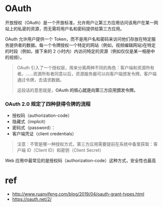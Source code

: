 # OAuth

开放授权（OAuth）是一个开放标准，允许用户让第三方应用访问该用户在某一网站上的私密的资源，而无需将用户名和密码提供给第三方应用。

OAuth 允许用户提供一个 Token，而不是用户名和密码来访问他们存放在特定服务提供者的数据。每一个令牌授权一个特定的网站（例如，视频编辑网站)在特定的时段（例如，接下来的 2 小时内）内访问特定的资源（例如仅仅是某一相册中的视频）。  

> OAuth 引入了一个授权层，用来分离两种不同的角色：客户端和资源所有者。......资源所有者同意以后，资源服务器可以向客户端颁发令牌。客户端通过令牌，去请求数据。
>
> 这段话的意思就是，**OAuth 的核心就是向第三方应用颁发令牌。**



### OAuth 2.0 规定了四种获得令牌的流程 

- 授权码（authorization-code）
- 隐藏式（implicit）
- 密码式（password）：
- 客户端凭证（client credentials）



> 注意：不管是哪一种授权方式，第三方应用需要提前在系统中备案获取：客户端 ID（Client ID）和密钥（Client Secret）

Web 应用中最常见的是授权码（authorization-code）这种方式，安全性也最高



# ref

- <http://www.ruanyifeng.com/blog/2019/04/oauth-grant-types.html> 
- <https://oauth.net/2/> 

